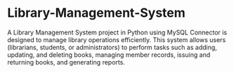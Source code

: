 # Library-Management-System
A Library Management System project in Python using MySQL Connector is designed to manage library operations efficiently. This system allows users (librarians, students, or administrators) to perform tasks such as adding, updating, and deleting books, managing member records, issuing and returning books, and generating reports.
